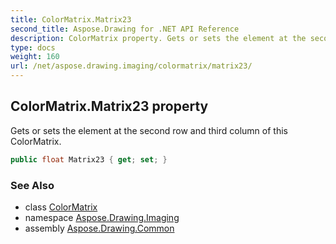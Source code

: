 ```yaml
---
title: ColorMatrix.Matrix23
second_title: Aspose.Drawing for .NET API Reference
description: ColorMatrix property. Gets or sets the element at the second row and third column of this ColorMatrix
type: docs
weight: 160
url: /net/aspose.drawing.imaging/colormatrix/matrix23/
---
```

## ColorMatrix.Matrix23 property

Gets or sets the element at the second row and third column of this ColorMatrix.

```csharp
public float Matrix23 { get; set; }
```

### See Also

* class [ColorMatrix](../)
* namespace [Aspose.Drawing.Imaging](../../colormatrix/)
* assembly [Aspose.Drawing.Common](../../../)


